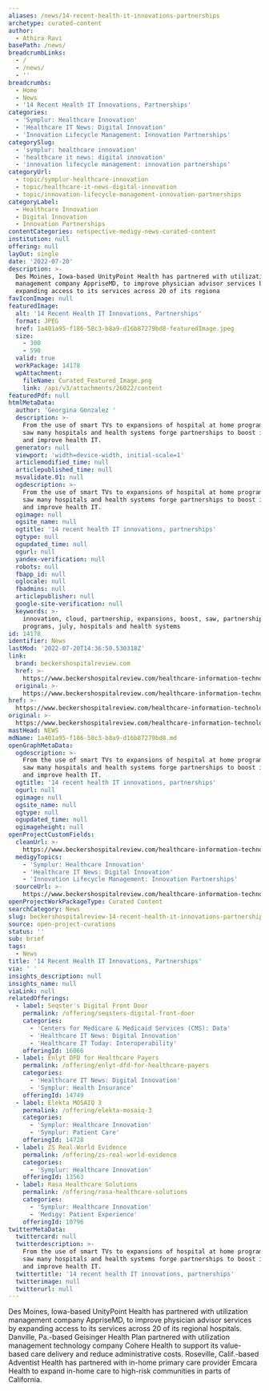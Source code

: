 ```yaml
---
aliases: /news/14-recent-health-it-innovations-partnerships
archetype: curated-content
author:
  - Athira Ravi
basePath: /news/
breadcrumbLinks:
  - /
  - /news/
  - ''
breadcrumbs:
  - Home
  - News
  - '14 Recent Health IT Innovations, Partnerships'
categories:
  - 'Symplur: Healthcare Innovation'
  - 'Healthcare IT News: Digital Innovation'
  - 'Innovation Lifecycle Management: Innovation Partnerships'
categorySlug:
  - 'symplur: healthcare innovation'
  - 'healthcare it news: digital innovation'
  - 'innovation lifecycle management: innovation partnerships'
categoryUrl:
  - topic/symplur-healthcare-innovation
  - topic/healthcare-it-news-digital-innovation
  - topic/innovation-lifecycle-management-innovation-partnerships
categoryLabel:
  - Healthcare Innovation
  - Digital Innovation
  - Innovation Partnerships
contentCategories: netspective-medigy-news-curated-content
institution: null
offering: null
layOut: single
date: '2022-07-20'
description: >-
  Des Moines, Iowa-based UnityPoint Health has partnered with utilization
  management company AppriseMD, to improve physician advisor services by
  expanding access to its services across 20 of its regiona
favIconImage: null
featuredImage:
  alt: '14 Recent Health IT Innovations, Partnerships'
  format: JPEG
  href: 1a401a95-f186-58c3-b8a9-d16b87279bd8-featuredImage.jpeg
  size:
    - 300
    - 590
  valid: true
  workPackage: 14178
  wpAttachment:
    fileName: Curated_Featured_Image.png
    link: /api/v3/attachments/26022/content
featuredPdf: null
htmlMetaData:
  author: 'Georgina Gonzalez '
  description: >-
    From the use of smart TVs to expansions of hospital at home programs, July
    saw many hospitals and health systems forge partnerships to boost innovation
    and improve health IT.
  generator: null
  viewport: 'width=device-width, initial-scale=1'
  articlemodified_time: null
  articlepublished_time: null
  msvalidate.01: null
  ogdescription: >-
    From the use of smart TVs to expansions of hospital at home programs, July
    saw many hospitals and health systems forge partnerships to boost innovation
    and improve health IT.
  ogimage: null
  ogsite_name: null
  ogtitle: '14 recent health IT innovations, partnerships'
  ogtype: null
  ogupdated_time: null
  ogurl: null
  yandex-verification: null
  robots: null
  fbapp_id: null
  oglocale: null
  fbadmins: null
  articlepublisher: null
  google-site-verification: null
  keywords: >-
    innovation, cloud, partnership, expansions, boost, saw, partnerships,
    programs, july, hospitals and health systems
id: 14178
identifier: News
lastMod: '2022-07-20T14:36:50.530318Z'
link:
  brand: beckershospitalreview.com
  href: >-
    https://www.beckershospitalreview.com/healthcare-information-technology/14-recent-health-it-innovations-partnerships-2.html
  original: >-
    https://www.beckershospitalreview.com/healthcare-information-technology/14-recent-health-it-innovations-partnerships-2.html
href: >-
  https://www.beckershospitalreview.com/healthcare-information-technology/14-recent-health-it-innovations-partnerships-2.html
original: >-
  https://www.beckershospitalreview.com/healthcare-information-technology/14-recent-health-it-innovations-partnerships-2.html
mastHead: NEWS
mdName: 1a401a95-f186-58c3-b8a9-d16b87279bd8.md
openGraphMetaData:
  ogdescription: >-
    From the use of smart TVs to expansions of hospital at home programs, July
    saw many hospitals and health systems forge partnerships to boost innovation
    and improve health IT.
  ogtitle: '14 recent health IT innovations, partnerships'
  ogurl: null
  ogimage: null
  ogsite_name: null
  ogtype: null
  ogupdated_time: null
  ogimageheight: null
openProjectCustomFields:
  cleanUrl: >-
    https://www.beckershospitalreview.com/healthcare-information-technology/14-recent-health-it-innovations-partnerships-2.html
  medigyTopics:
    - 'Symplur: Healthcare Innovation'
    - 'Healthcare IT News: Digital Innovation'
    - 'Innovation Lifecycle Management: Innovation Partnerships'
  sourceUrl: >-
    https://www.beckershospitalreview.com/healthcare-information-technology/14-recent-health-it-innovations-partnerships-2.html
openProjectWorkPackageType: Curated Content
searchCategory: News
slug: beckershospitalreview-14-recent-health-it-innovations-partnerships
source: open-project-curations
status: ''
sub: brief
tags:
  - News
title: '14 Recent Health IT Innovations, Partnerships'
via: ' '
insights_description: null
insights_name: null
viaLink: null
relatedOfferings:
  - label: Seqster's Digital Front Door
    permalink: /offering/seqsters-digital-front-door
    categories:
      - 'Centers for Medicare & Medicaid Services (CMS): Data'
      - 'Healthcare IT News: Digital Innovation'
      - 'Healthcare IT Today: Interoperability'
    offeringId: 16066
  - label: Enlyt DFD for Healthcare Payers
    permalink: /offering/enlyt-dfd-for-healthcare-payers
    categories:
      - 'Healthcare IT News: Digital Innovation'
      - 'Symplur: Health Insurance'
    offeringId: 14749
  - label: Elekta MOSAIQ 3
    permalink: /offering/elekta-mosaiq-3
    categories:
      - 'Symplur: Healthcare Innovation'
      - 'Symplur: Patient Care'
    offeringId: 14728
  - label: ZS Real-World Evidence
    permalink: /offering/zs-real-world-evidence
    categories:
      - 'Symplur: Healthcare Innovation'
    offeringId: 13563
  - label: Rasa Healthcare Solutions
    permalink: /offering/rasa-healthcare-solutions
    categories:
      - 'Symplur: Healthcare Innovation'
      - 'Medigy: Patient Experience'
    offeringId: 10796
twitterMetaData:
  twittercard: null
  twitterdescription: >-
    From the use of smart TVs to expansions of hospital at home programs, July
    saw many hospitals and health systems forge partnerships to boost innovation
    and improve health IT.
  twittertitle: '14 recent health IT innovations, partnerships'
  twitterimage: null
  twitterurl: null
---
```

<p>Des Moines, Iowa-based UnityPoint Health has partnered with utilization management company AppriseMD, to improve physician advisor services by expanding access to its services across 20 of its regional hospitals.
Danville, Pa.-based Geisinger Health Plan partnered with utilization management technology company Cohere Health to support its value-based care delivery and reduce administrative costs.
Roseville, Calif.-based Adventist Health has partnered with in-home primary care provider Emcara Health to expand in-home care to high-risk communities in parts of California.</p>